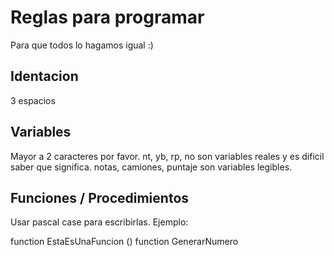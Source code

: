 # Reglas para programar
Para que todos lo hagamos igual :)

## Identacion
3 espacios

## Variables
Mayor a 2 caracteres por favor.
nt, yb, rp, no son variables reales y es dificil saber que significa.
notas, camiones, puntaje son variables legibles.

## Funciones / Procedimientos
Usar pascal case para escribirlas. Ejemplo:

function EstaEsUnaFuncion ()
function GenerarNumero


